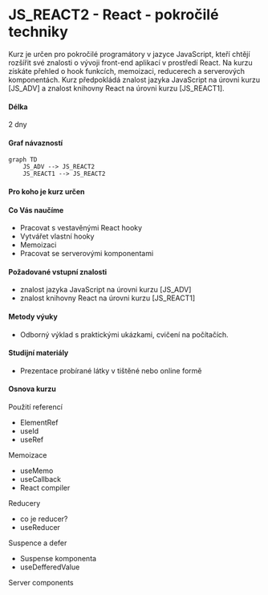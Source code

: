 # JS_REACT2 - React - pokročilé techniky

Kurz je určen pro pokročilé programátory v jazyce JavaScript, kteří chtějí rozšířit své znalosti o vývoji front-end aplikací v prostředí React. Na kurzu získáte přehled o hook funkcích, memoizaci, reducerech a serverových komponentách. Kurz předpokládá znalost jazyka JavaScript na úrovni kurzu [JS_ADV] a znalost knihovny React na úrovni kurzu [JS_REACT1].

#### Délka

2 dny

#### Graf návazností

```mermaid
graph TD
    JS_ADV --> JS_REACT2
    JS_REACT1 --> JS_REACT2
```

#### Pro koho je kurz určen


#### Co Vás naučíme

- Pracovat s vestavěnými React hooky
- Vytvářet vlastní hooky
- Memoizaci
- Pracovat se serverovými komponentami

#### Požadované vstupní znalosti

- znalost jazyka JavaScript na úrovni kurzu [JS_ADV]
- znalost knihovny React na úrovni kurzu [JS_REACT1]

#### Metody výuky

- Odborný výklad s praktickými ukázkami, cvičení na počítačích.

#### Studijní materiály

- Prezentace probírané látky v tištěné nebo online formě

#### Osnova kurzu

Použití referencí

- ElementRef
- useId
- useRef

Memoizace

- useMemo
- useCallback
- React compiler

Reducery

- co je reducer?
- useReducer

Suspence a defer

- Suspense komponenta
- useDefferedValue

Server components
